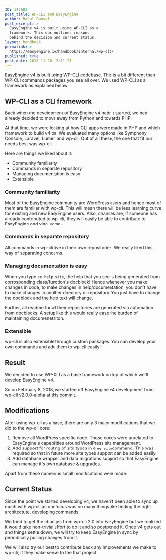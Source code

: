 ```yaml
---
ID: 142683
post_title: WP-CLI and EasyEngine
author: Rahul Bansal
post_excerpt: >
  EasyEngine v4 is built using WP-CLI as a
  framework. This doc outlines reasons
  behind the decision and current status.
layout: handbook
permalink: >
  https://easyengine.io/handbook/internal/wp-cli/
published: true
post_date: 2018-11-20 12:11:21
---
```

<!-- wp:paragraph -->
<p>EasyEngine v4 is built using&nbsp;WP-CLI codebase. This is a bit different than WP-CLI commands packages you see all over. We used WP-CLI as a framework as explained below.</p>
<!-- /wp:paragraph -->

<!-- wp:heading -->
<h2>WP-CLI as a CLI framework</h2>
<!-- /wp:heading -->

<!-- wp:paragraph -->
<p>Back when the development of EasyEngine v4 hadn't started, we had already decided to move away from Python and towards PHP. </p>
<!-- /wp:paragraph -->

<!-- wp:paragraph -->
<p>At that time, we were looking at how CLI apps were made in PHP and which framework to build v4 on. We evaluated many options like Symphony Console, Laravel, Lumen and wp-cli. Out of all these, the one that fit our needs best was wp-cli.</p>
<!-- /wp:paragraph -->

<!-- wp:paragraph -->
<p>Here are things we liked about it:</p>
<!-- /wp:paragraph -->

<!-- wp:list -->
<ul><li>Community familiarity&nbsp;</li><li>Commands in separate repository</li><li>Managing documentation is easy</li><li>Extensible</li></ul>
<!-- /wp:list -->

<!-- wp:heading {"level":3} -->
<h3>Community familiarity</h3>
<!-- /wp:heading -->

<!-- wp:paragraph -->
<p>Most of the EasyEngine community are WordPress users and hence most of them are familiar with wp-cli. This will mean there will be less learning curve for existing and new EasyEngine users. Also, chances are, if someone has already contributed to wp-cli, they will easily be able to contribute to EasyEngine and vice-versa.</p>
<!-- /wp:paragraph -->

<!-- wp:heading {"level":3} -->
<h3>Commands in separate repository</h3>
<!-- /wp:heading -->

<!-- wp:paragraph -->
<p>All commands in wp-cli live in their own repositories. We really liked this way of separating concerns.</p>
<!-- /wp:paragraph -->

<!-- wp:heading {"level":3} -->
<h3>Managing documentation is easy</h3>
<!-- /wp:heading -->

<!-- wp:paragraph -->
<p>When you type <code>ee help site</code>, the help that you see is being generated from corrosponding class/function's docblock! Hence whenever you make changes in code, to make changes in help/documentation, you don't have to make changes in another directory or repository. You just have to change the docblock and the help text will change.</p>
<!-- /wp:paragraph -->

<!-- wp:paragraph -->
<p>Further, all readme for all their repositories are generated via automation from docblocks. A setup like this would really ease the burden of maintaining documenetaiton.</p>
<!-- /wp:paragraph -->

<!-- wp:heading {"level":3} -->
<h3>Extensible</h3>
<!-- /wp:heading -->

<!-- wp:paragraph -->
<p>wp-cli is also extensible through custom packages. You can develop your own commands and add them to wp-cli easily!</p>
<!-- /wp:paragraph -->

<!-- wp:heading -->
<h2>Result</h2>
<!-- /wp:heading -->

<!-- wp:paragraph -->
<p>We decided to use WP-CLI as a base framework on top of which we'll develop EasyEngine v4. </p>
<!-- /wp:paragraph -->

<!-- wp:paragraph -->
<p>So on February 8, 2018, we started off EasyEngine v4 development from wp-cli v2.0.0-alpha at&nbsp;<a href="https://github.com/wp-cli/wp-cli/commit/e683d394f89ce923eac2227e655a01fa0255f925">this commit</a>. </p>
<!-- /wp:paragraph -->

<!-- wp:heading -->
<h2>Modifications</h2>
<!-- /wp:heading -->

<!-- wp:paragraph -->
<p>After using wp-cli as a base, there are only 3 major modifications that we did to the wp-cli core:</p>
<!-- /wp:paragraph -->

<!-- wp:list {"ordered":true} -->
<ol><li>Remove all WordPress specific code. Those codes were unrelated to EasyEngine's capabilities around WordPress site management.</li><li>Add support for routing of site types in a <code>ee site</code>command. This was required so that in future more site types support can be added easily.</li><li>Add database wrapper and data migrations support so that EasyEngine can manage it's own database &amp; upgrades.</li></ol>
<!-- /wp:list -->

<!-- wp:paragraph -->
<p>Apart from these numerous small modifications were made.</p>
<!-- /wp:paragraph -->

<!-- wp:heading -->
<h2>Current Status</h2>
<!-- /wp:heading -->

<!-- wp:paragraph -->
<p>Since the point we started developing v4, we haven't been able to sync up much with wp-cli as our focus was on many things like finding the right <g class="gr_ gr_22 gr-alert gr_spell gr_inline_cards gr_run_anim ContextualSpelling ins-del multiReplace" id="22" data-gr-id="22">architectute</g>, developing commands.</p>
<!-- /wp:paragraph -->

<!-- wp:paragraph -->
<p>We tried to get the changes from wp-cli 2.0 into EasyEngine but we realized it would take non-trivial effort to do it and so postponed it. Once v4 gets out and things settle down, we will try to keep EasyEngine in sync by periodically pulling changes from it.</p>
<!-- /wp:paragraph -->

<!-- wp:paragraph -->
<p>We will also try our best to contribute back any improvements we make to wp-cli, if they make sense to the that project.&nbsp;</p>
<!-- /wp:paragraph -->